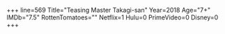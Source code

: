 +++
line=569
Title="Teasing Master Takagi-san"
Year=2018
Age="7+"
IMDb="7.5"
RottenTomatoes=""
Netflix=1
Hulu=0
PrimeVideo=0
Disney=0
+++

